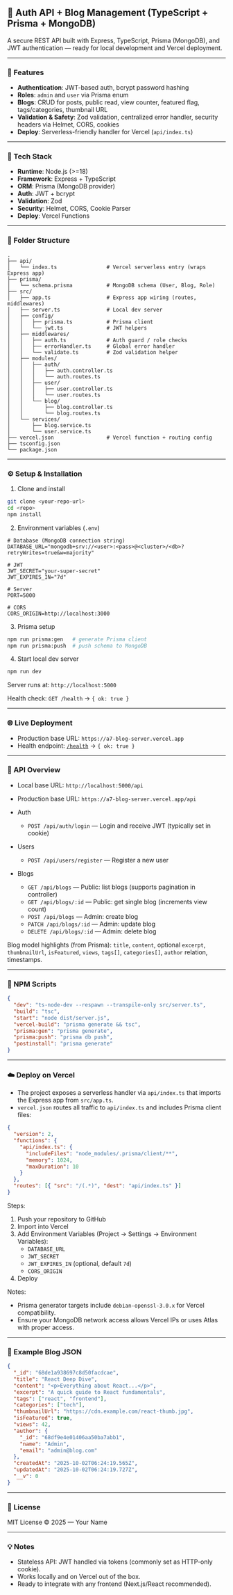 ## 🧩 Auth API + Blog Management (TypeScript + Prisma + MongoDB)

A secure REST API built with Express, TypeScript, Prisma (MongoDB), and JWT authentication — ready for local development and Vercel deployment.

---

### 🚀 Features

- **Authentication**: JWT-based auth, bcrypt password hashing
- **Roles**: `admin` and `user` via Prisma enum
- **Blogs**: CRUD for posts, public read, view counter, featured flag, tags/categories, thumbnail URL
- **Validation & Safety**: Zod validation, centralized error handler, security headers via Helmet, CORS, cookies
- **Deploy**: Serverless-friendly handler for Vercel (`api/index.ts`)

---

### 🧠 Tech Stack

- **Runtime**: Node.js (>=18)
- **Framework**: Express + TypeScript
- **ORM**: Prisma (MongoDB provider)
- **Auth**: JWT + bcrypt
- **Validation**: Zod
- **Security**: Helmet, CORS, Cookie Parser
- **Deploy**: Vercel Functions

---

### 📁 Folder Structure

```
.
├── api/
│   └── index.ts                # Vercel serverless entry (wraps Express app)
├── prisma/
│   └── schema.prisma           # MongoDB schema (User, Blog, Role)
├── src/
│   ├── app.ts                  # Express app wiring (routes, middlewares)
│   ├── server.ts               # Local dev server
│   ├── config/
│   │   ├── prisma.ts           # Prisma client
│   │   └── jwt.ts              # JWT helpers
│   ├── middlewares/
│   │   ├── auth.ts             # Auth guard / role checks
│   │   ├── errorHandler.ts     # Global error handler
│   │   └── validate.ts         # Zod validation helper
│   ├── modules/
│   │   ├── auth/
│   │   │   ├── auth.controller.ts
│   │   │   └── auth.routes.ts
│   │   ├── user/
│   │   │   ├── user.controller.ts
│   │   │   └── user.routes.ts
│   │   └── blog/
│   │       ├── blog.controller.ts
│   │       └── blog.routes.ts
│   └── services/
│       ├── blog.service.ts
│       └── user.service.ts
├── vercel.json                 # Vercel function + routing config
├── tsconfig.json
└── package.json
```

---

### ⚙️ Setup & Installation

1) Clone and install

```bash
git clone <your-repo-url>
cd <repo>
npm install
```

2) Environment variables (`.env`)

```env
# Database (MongoDB connection string)
DATABASE_URL="mongodb+srv://<user>:<pass>@<cluster>/<db>?retryWrites=true&w=majority"

# JWT
JWT_SECRET="your-super-secret"
JWT_EXPIRES_IN="7d"

# Server
PORT=5000

# CORS
CORS_ORIGIN=http://localhost:3000
```

3) Prisma setup

```bash
npm run prisma:gen   # generate Prisma client
npm run prisma:push  # push schema to MongoDB
```

4) Start local dev server

```bash
npm run dev
```

Server runs at: `http://localhost:5000`

Health check: `GET /health` → `{ ok: true }`

---

### 🌐 Live Deployment

- Production base URL: `https://a7-blog-server.vercel.app`
- Health endpoint: [`/health`](https://a7-blog-server.vercel.app/health) → `{ ok: true }`

---

### 🧭 API Overview

- Local base URL: `http://localhost:5000/api`
- Production base URL: `https://a7-blog-server.vercel.app/api`

- Auth
  - `POST /api/auth/login` — Login and receive JWT (typically set in cookie)

- Users
  - `POST /api/users/register` — Register a new user

- Blogs
  - `GET /api/blogs` — Public: list blogs (supports pagination in controller)
  - `GET /api/blogs/:id` — Public: get single blog (increments view count)
  - `POST /api/blogs` — Admin: create blog
  - `PATCH /api/blogs/:id` — Admin: update blog
  - `DELETE /api/blogs/:id` — Admin: delete blog

Blog model highlights (from Prisma): `title`, `content`, optional `excerpt`, `thumbnailUrl`, `isFeatured`, `views`, `tags[]`, `categories[]`, `author` relation, timestamps.

---

### 🧰 NPM Scripts

```json
{
  "dev": "ts-node-dev --respawn --transpile-only src/server.ts",
  "build": "tsc",
  "start": "node dist/server.js",
  "vercel-build": "prisma generate && tsc",
  "prisma:gen": "prisma generate",
  "prisma:push": "prisma db push",
  "postinstall": "prisma generate"
}
```

---

### ☁️ Deploy on Vercel

- The project exposes a serverless handler via `api/index.ts` that imports the Express app from `src/app.ts`.
- `vercel.json` routes all traffic to `api/index.ts` and includes Prisma client files:

```json
{
  "version": 2,
  "functions": {
    "api/index.ts": {
      "includeFiles": "node_modules/.prisma/client/**",
      "memory": 1024,
      "maxDuration": 10
    }
  },
  "routes": [{ "src": "/(.*)", "dest": "api/index.ts" }]
}
```

Steps:

1) Push your repository to GitHub
2) Import into Vercel
3) Add Environment Variables (Project → Settings → Environment Variables):
   - `DATABASE_URL`
   - `JWT_SECRET`
   - `JWT_EXPIRES_IN` (optional, default `7d`)
   - `CORS_ORIGIN`
4) Deploy

Notes:

- Prisma generator targets include `debian-openssl-3.0.x` for Vercel compatibility.
- Ensure your MongoDB network access allows Vercel IPs or uses Atlas with proper access.

---

### 🧩 Example Blog JSON

```json
{
  "_id": "68de1a938697c8d50facdcae",
  "title": "React Deep Dive",
  "content": "<p>Everything about React...</p>",
  "excerpt": "A quick guide to React fundamentals",
  "tags": ["react", "frontend"],
  "categories": ["tech"],
  "thumbnailUrl": "https://cdn.example.com/react-thumb.jpg",
  "isFeatured": true,
  "views": 42,
  "author": {
    "_id": "68df9e4e01406aa50ba7abb1",
    "name": "Admin",
    "email": "admin@blog.com"
  },
  "createdAt": "2025-10-02T06:24:19.565Z",
  "updatedAt": "2025-10-02T06:24:19.727Z",
  "__v": 0
}
```

---

### 📜 License

MIT License © 2025 — Your Name

---

### 💡 Notes

- Stateless API: JWT handled via tokens (commonly set as HTTP-only cookie).
- Works locally and on Vercel out of the box.
- Ready to integrate with any frontend (Next.js/React recommended).


